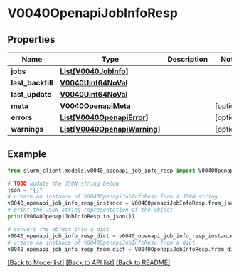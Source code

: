 # V0040OpenapiJobInfoResp


## Properties

Name | Type | Description | Notes
------------ | ------------- | ------------- | -------------
**jobs** | [**List[V0040JobInfo]**](V0040JobInfo.md) |  | 
**last_backfill** | [**V0040Uint64NoVal**](V0040Uint64NoVal.md) |  | 
**last_update** | [**V0040Uint64NoVal**](V0040Uint64NoVal.md) |  | 
**meta** | [**V0040OpenapiMeta**](V0040OpenapiMeta.md) |  | [optional] 
**errors** | [**List[V0040OpenapiError]**](V0040OpenapiError.md) |  | [optional] 
**warnings** | [**List[V0040OpenapiWarning]**](V0040OpenapiWarning.md) |  | [optional] 

## Example

```python
from slurm_client.models.v0040_openapi_job_info_resp import V0040OpenapiJobInfoResp

# TODO update the JSON string below
json = "{}"
# create an instance of V0040OpenapiJobInfoResp from a JSON string
v0040_openapi_job_info_resp_instance = V0040OpenapiJobInfoResp.from_json(json)
# print the JSON string representation of the object
print(V0040OpenapiJobInfoResp.to_json())

# convert the object into a dict
v0040_openapi_job_info_resp_dict = v0040_openapi_job_info_resp_instance.to_dict()
# create an instance of V0040OpenapiJobInfoResp from a dict
v0040_openapi_job_info_resp_from_dict = V0040OpenapiJobInfoResp.from_dict(v0040_openapi_job_info_resp_dict)
```
[[Back to Model list]](../README.md#documentation-for-models) [[Back to API list]](../README.md#documentation-for-api-endpoints) [[Back to README]](../README.md)


